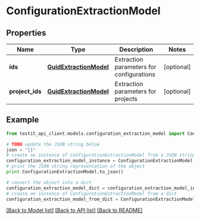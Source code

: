 # ConfigurationExtractionModel


## Properties
Name | Type | Description | Notes
------------ | ------------- | ------------- | -------------
**ids** | [**GuidExtractionModel**](GuidExtractionModel.md) | Extraction parameters for configurations | [optional] 
**project_ids** | [**GuidExtractionModel**](GuidExtractionModel.md) | Extraction parameters for projects | [optional] 

## Example

```python
from testit_api_client.models.configuration_extraction_model import ConfigurationExtractionModel

# TODO update the JSON string below
json = "{}"
# create an instance of ConfigurationExtractionModel from a JSON string
configuration_extraction_model_instance = ConfigurationExtractionModel.from_json(json)
# print the JSON string representation of the object
print ConfigurationExtractionModel.to_json()

# convert the object into a dict
configuration_extraction_model_dict = configuration_extraction_model_instance.to_dict()
# create an instance of ConfigurationExtractionModel from a dict
configuration_extraction_model_from_dict = ConfigurationExtractionModel.from_dict(configuration_extraction_model_dict)
```
[[Back to Model list]](../README.md#documentation-for-models) [[Back to API list]](../README.md#documentation-for-api-endpoints) [[Back to README]](../README.md)


